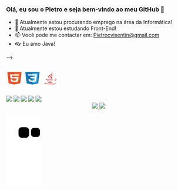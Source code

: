 ### Olá, eu sou o Pietro e seja bem-vindo ao meu GitHub 🎈

- 🔭 Atualmente estou procurando emprego na área da Informática!
- 🌱 Atualmente estou estudando Front-End!
- 📫 Você pode me contactar em: Pietrocvisentin@gmail.com
- 👓 Eu amo Java!

-->


<div style="display: inline_block"><br>
  <img align="center" alt="Pie-HTML" height="35" width="45" src="https://raw.githubusercontent.com/devicons/devicon/master/icons/html5/html5-original.svg">
  <img align="center" alt="Pie-CSS" height="35" width="45" src="https://raw.githubusercontent.com/devicons/devicon/master/icons/css3/css3-original.svg">
  <img align="center" alt="Pie-CSS" height="35" width="45" src="https://raw.githubusercontent.com/devicons/devicon/master/icons/java/java-plain.svg">
</div>
  
  ##
 
<div> 
  <a href="https://www.youtube.com/channel/UCfZA25hWttrPWJV5kSwJXfA" target="_blank"><img src="https://img.shields.io/badge/YouTube-FF0000?style=for-the-badge&logo=youtube&logoColor=white" target="_blank"></a>
  <a href="https://www.instagram.com/pietrocvisentin/" target="_blank"><img src="https://img.shields.io/badge/-Instagram-%23E4405F?style=for-the-badge&logo=instagram&logoColor=white" target="_blank"></a>
 	<a href="https://www.twitch.tv/pietrovisentin" target="_blank"><img src="https://img.shields.io/badge/Twitch-9146FF?style=for-the-badge&logo=twitch&logoColor=white" target="_blank"></a>
  <a href = "mailto:pietrocvisentin@gmail.com"><img src="https://img.shields.io/badge/-Gmail-%23333?style=for-the-badge&logo=gmail&logoColor=white" target="_blank"></a>
  <a href="https://www.linkedin.com/in/pietro-calegari-visentin-769a97211/" target="_blank"><img src="https://img.shields.io/badge/-LinkedIn-%230077B5?style=for-the-badge&logo=linkedin&logoColor=white" target="_blank"></a> 
  
  <div align="center">
  <a href="https://github.com/Pietrocv">
  <img height="150em" src="https://github-readme-stats.vercel.app/api?username=Pietrocv&show_icons=true&theme=dark&include_all_commits=true&count_private=true"/>
  <img height="150em" src="https://github-readme-stats.vercel.app/api/top-langs/?username=Pietrocv&layout=compact&langs_count=7&theme=dark"/>
</div>
  
  
  ![Snake animation](https://github.com/Pietrocv/Pietrocv/blob/output/github-contribution-grid-snake.svg)
</div>

